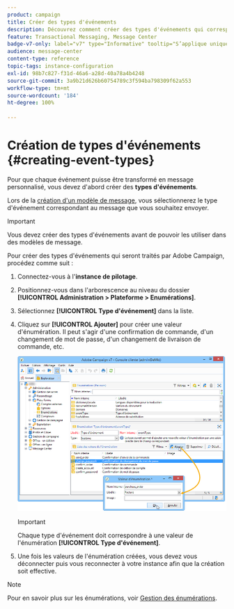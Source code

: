 ```yaml
---
product: campaign
title: Créer des types d'événements
description: Découvrez comment créer des types d'événements qui correspondent aux messages transactionnels que vous souhaitez envoyer dans Adobe Campaign Classic.
feature: Transactional Messaging, Message Center
badge-v7-only: label="v7" type="Informative" tooltip="S’applique uniquement à Campaign Classic v7"
audience: message-center
content-type: reference
topic-tags: instance-configuration
exl-id: 98b7c827-f31d-46a6-a28d-40a78a4b4248
source-git-commit: 3a9b21d626b60754789c3f594ba798309f62a553
workflow-type: tm+mt
source-wordcount: '184'
ht-degree: 100%

---
```


# Création de types d&#39;événements {#creating-event-types}



Pour que chaque événement puisse être transformé en message personnalisé, vous devez d&#39;abord créer des **types d&#39;événements**.

Lors de la [création d&#39;un modèle de message](../../message-center/using/creating-the-message-template.md), vous sélectionnerez le type d&#39;événement correspondant au message que vous souhaitez envoyer.

>[!IMPORTANT]
>
>Vous devez créer des types d&#39;événements avant de pouvoir les utiliser dans des modèles de message.

Pour créer des types d&#39;événements qui seront traités par Adobe Campaign, procédez comme suit :

1. Connectez-vous à l&#39;**instance de pilotage**.

1. Positionnez-vous dans l&#39;arborescence au niveau du dossier **[!UICONTROL Administration > Plateforme > Enumérations]**.

1. Sélectionnez **[!UICONTROL Type d&#39;événement]** dans la liste.

1. Cliquez sur **[!UICONTROL Ajouter]** pour créer une valeur d&#39;énumération. Il peut s&#39;agir d&#39;une confirmation de commande, d&#39;un changement de mot de passe, d&#39;un changement de livraison de commande, etc.

   ![](assets/messagecenter_eventtype_enum_001.png)

   >[!IMPORTANT]
   >
   >Chaque type d&#39;événement doit correspondre à une valeur de l&#39;énumération **[!UICONTROL Type d&#39;événement]**.

1. Une fois les valeurs de l&#39;énumération créées, vous devez vous déconnecter puis vous reconnecter à votre instance afin que la création soit effective.

>[!NOTE]
>
>Pour en savoir plus sur les énumérations, voir [Gestion des énumérations](../../platform/using/managing-enumerations.md).


